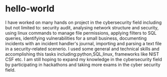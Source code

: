 # hello-world
I have worked on many hands on project in the cybersecurity field including but not limited to:
security audit,
analysing network structure and security,
using linux commands to manage file permissions,
applying filters to SQL queries, 
identifying vulnerabilities for a small business,
documenting incidents with an incident handler's journal,
importing and parsing a text file in a security-related scenerio.
I used some general and technical skills and accomplishing this tasks including:python,SQL,linux, frameworks like NIST CSF etc.
I am still hoping to expand my knowledge in the cybersecurity field by participating in hackathons and taking more exams in the cyber security field.
 
